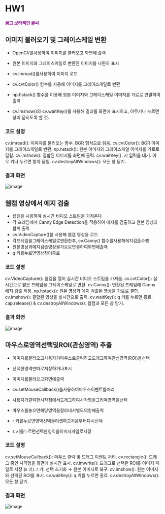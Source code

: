 # HW1
<span style="color: purple; font-weight: bold;">굵고 보라색인 글씨</span>
## 이미지 불러오기 및 그레이스케일 변환
- OpenCV를사용하여 이미지를 불러오고 화면에 출력
- 원본 이미지와 그레이스케일로 변환된 이미지를 나란히 표시

- cv.imread()를사용하여 이미지 로드
- cv.cvtColor() 함수를 사용해 이미지를 그레이스케일로 변환
- np.hstack() 함수를 이용해 원본 이미지와 그레이스케일 이미지를 가로로 연결하여 출력
- cv.imshow()와 cv.waitKey()를 사용해 결과를 화면에 표시하고, 아무키나 누르면 창이 닫히도록 할 것.

### 코드 설명
cv.imread(): 이미지를 불러오는 함수. BGR 형식으로 읽음.
cv.cvtColor(): BGR 이미지를 그레이스케일로 변환.
np.hstack(): 원본 이미지와 그레이스케일 이미지를 가로로 결합.
cv.imshow(): 결합된 이미지를 화면에 출력.
cv.waitKey(): 키 입력을 대기. 아무 키나 누르면 창이 닫힘.
cv.destroyAllWindows(): 모든 창 닫기.


### 결과 화면
![image](https://github.com/user-attachments/assets/5371a7d3-725d-4b4b-9fd8-e91951dbcf6e)

## 웹캠 영상에서 에지 검출
- 웹캠을 사용하여 실시간 비디오 스트림을 가져온다
- 각 프레임에서 Canny Edge Detection을 적용하여 에지를 검출하고 원본 영상과 함께 출력
- cv.VideoCapture()를 사용해 웹캠 영상을 로드
- 각프레임을그레이스케일로변환한후, cv.Canny() 함수를사용해에지검출수행
- 원본영상과에지검출영상을가로로연결하여화면에출력
- q 키를누르면영상창이종료

### 코드 설명
cv.VideoCapture(): 웹캠을 열어 실시간 비디오 스트림을 가져옴.
cv.cvtColor(): 실시간으로 받은 프레임을 그레이스케일로 변환.
cv.Canny(): 변환된 프레임에 Canny 에지 검출 적용.
np.hstack(): 원본 영상과 에지 검출된 영상을 가로로 결합.
cv.imshow(): 결합된 영상을 실시간으로 출력.
cv.waitKey(): q 키를 누르면 종료.
cap.release() & cv.destroyAllWindows(): 웹캠과 모든 창 닫기.


### 결과 화면
![image](https://github.com/user-attachments/assets/a5ca0608-07dc-42ee-82b3-bf74f815f420)



## 마우스로영역선택및ROI(관심영역) 추출
- 이미지를불러오고사용자가마우스로클릭하고드래그하여관심영역(ROI)을선택
- 선택한영역만따로저장하거나표시

- 이미지를불러오고화면에출력
- cv.setMouseCallback()을사용하여마우스이벤트를처리
- 사용자가클릭한시작점에서드래그하여사각형을그리며영역을선택
- 마우스를놓으면해당영역을잘라내서별도의창에출력
- r 키를누르면영역선택을리셋하고처음부터다시선택
- s 키를누르면선택한영역을이미지파일로저장

### 코드 설명
cv.setMouseCallback(): 마우스 클릭 및 드래그 이벤트 처리.
cv.rectangle(): 드래그 중인 사각형을 화면에 실시간 표시.
cv.imwrite(): 드래그로 선택한 ROI를 이미지 파일로 저장 (s 키).
r 키: 선택 초기화 → 원본 이미지로 복구.
cv.imshow(): 원본 이미지와 선택된 ROI를 표시.
cv.waitKey(): q 키를 누르면 종료.
cv.destroyAllWindows(): 모든 창 닫기.


### 결과 화면
![image](https://github.com/user-attachments/assets/09d29429-075d-45bb-afa5-54f078c4a43b)
